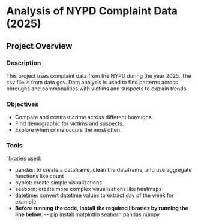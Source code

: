 # Analysis of NYPD Complaint Data (2025)
## Project Overview
### Description
This project uses complaint data from the NYPD during the year 2025.
The csv file is from data.gov.
Data analysis is used to find patterns across boroughs and commonalities with victims and suspects to explain trends.


### Objectives
- Compare and contrast crime across different boroughs.
- Find demographic for victims and suspects.
- Explore when crime occurs the most often.

### Tools
libraries used:
- pandas: to create a dataframe, clean the dataframe, and use aggregate functions like count
- pyplot: create simple visualizations
- seaborn: create more complex visualizations like heatmaps
- datetime: convert datetime values to extract day of the week for example
- **Before running the code, install the required libraries by running the line below.**
-- pip install matplotlib seaborn pandas numpy

